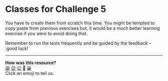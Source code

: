 # Classes for Challenge 5

You have to create them from scratch this time. You might be tempted to copy paste from previous exercises but, it would be a much better learning exercise if you were to avoid doing that.

Remember to run the tests frequently and be guided by the feedback – good luck!

<!-- BEGIN GENERATED SECTION DO NOT EDIT -->

---

**How was this resource?**  
[😫](https://airtable.com/shrUJ3t7KLMqVRFKR?prefill_Repository=skills-workshops&prefill_File=programming_fundamentals/classes_practical/exercise_5/lib/README.md&prefill_Sentiment=😫) [😕](https://airtable.com/shrUJ3t7KLMqVRFKR?prefill_Repository=skills-workshops&prefill_File=programming_fundamentals/classes_practical/exercise_5/lib/README.md&prefill_Sentiment=😕) [😐](https://airtable.com/shrUJ3t7KLMqVRFKR?prefill_Repository=skills-workshops&prefill_File=programming_fundamentals/classes_practical/exercise_5/lib/README.md&prefill_Sentiment=😐) [🙂](https://airtable.com/shrUJ3t7KLMqVRFKR?prefill_Repository=skills-workshops&prefill_File=programming_fundamentals/classes_practical/exercise_5/lib/README.md&prefill_Sentiment=🙂) [😀](https://airtable.com/shrUJ3t7KLMqVRFKR?prefill_Repository=skills-workshops&prefill_File=programming_fundamentals/classes_practical/exercise_5/lib/README.md&prefill_Sentiment=😀)  
Click an emoji to tell us.

<!-- END GENERATED SECTION DO NOT EDIT -->
